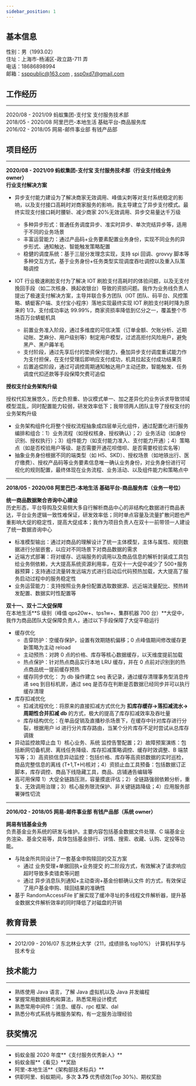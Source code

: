 ```yaml
---
sidebar_position: 1
---
```


## 基本信息

性别：男（1993.02） <br/>
住址：上海市-杨浦区-政立路-711 弄<br/>
电话：18686898994 <br/>
邮箱：[ssppublic@163.com](mailto:ssppublic@163.com) , [ssp0xd7@gmail.com](mailto:ssp0xd7@gmail.com)

## 工作经历

---

2020/08 - 2021/09 蚂蚁集团-支付宝 支付服务技术部 <br/>
2018/05 - 2020/08 阿里巴巴-本地生活 基础平台-商品服务库 <br/>
2016/02 - 2018/05 网易-邮件事业部 有钱产品部 <br/>

## 项目经历

---

**2020/08 - 2021/09 蚂蚁集团-支付宝 支付服务技术部（行业支付线业务 owner）** <br/>
**行业支付解决方案**

- 异步支付能力建设为了解决商家无效调用、峰值尖刺等对支付系统稳定的影响，以及支付接口高耗时对商家服务的影响，我主导建立了异步支付模式。最终实现支付接口耗时腰斩、减少商家 20%无效调用、异步交易量达千万级

  - 多种异步形式：普通任务调度异步、准实时异步、单次完结异步等，适用于不同的业务场景
  - 丰富运营能力：通过产品码+业务要素配置业务身份，实现不同业务的异步形式、通知触达、智能触发策略配置
  - 稳健的调度系统：基于三层分发理念实现，支持 spi 回调、grovvy 脚本等多种交互方式，基于业务身份+任务类型实现调度吞吐调控以及重入队策略调控

- IOT 行业极速刷脸支付为了解决 IOT 刷脸支付高耗时的体验问题，以及无支付挽回手段（如二次核身、换起收银台）导致的资损问题。我作为业务线负责人提出了极速支付解决方案，主导并联合多方团队（IOT 团队、码平台、风控策略、蜻蜓客户端、支付宝小程序）落地实现最终实现 IOT 刷脸支付耗时降为原来的 1/3，支付成功率达 99.99%，商家资损率降低到亿分之一，覆盖整个市场百万台蜻蜓机具
  - 前置业务准入阶段，通过多维度的可信决策（订单金额、欠账分析、近期动账、芝麻分、用户级别等）制定用户模型，过滤高拒付风险用户，避免黑产、黑户薅羊毛
  - 支付阶段，通过先享后付的垫资保付能力，叠加异步支付调度重试能力作为支付担保，在支付受理后即响应支付成功，机具拉起支付成功结果页
  - 后置追偿阶段，通过可调控周期通知触达用户主动还款，智能触发、任务调度代扣还款等手段保障欠费可追偿

**授权支付业务架构升级**<br/>

授权代扣发展悠久，历史负担重、协议模式单一、加之差异化的业务诉求导致领域模型混乱，同时配置能力较弱，研发效率低下；我带领两人团队主导了授权支付的业务架构升级

- 业务架构组件化将整个授权流程抽象成四层单元化组件，通过配置化进行服务编排和组合：1）业务流程（如授权核身、授权确认）；2）业务活动（如身份识别、授权执行）；3）组件能力（如支付能力准入、支付能力开通）；4）策略点（如是否校验用户等级、是否需要开通花呗借呗、是否需要校验实名等）
- 抽象业务身份根据不同的端类型（如 H5、SKD）、授权场景（如地铁出行、医疗缴费）、授权产品码等业务要素信息唯一确认业务身份，对业务身份进行可视化的规则配置，最终体现在业务流程、业务活动、以及组件能力和策略点中

---

**2018/05 - 2020/08 阿里巴巴-本地生活 基础平台-商品服务库（业务一号位）**<br/>

**统一商品数据聚合咨询中心建设**<br/>
历史形态，平台导购及交易侧大多自行解析商品中心的非结构化数据进行商品表达，平台业务逻辑一致性难保证，研发效率低；同时单点容量及流量扩散问题也严重影响大促的稳定性，提高大促成本；我作为项目负责人在双十一前带领一人建设了统一数据咨询中心

- 标准模型输出：通过对商品的理解设计了统一主体模型，主体与属性、规则数据进行分层嵌套，以应对不同场景下对商品数据的需求
- 近端方式部署：将对缓存、远端服务的调用以及商品信息的解析封装成工具包给业务侧依赖，大大提高系统资源利用率，在双十一大促中减少了 500+服务器预算；支持通过流量转发远端方式进行启动后代码预热加载，大大提高了服务启动过程中的服务稳定性
- 业务运营能力：支持按照业务身份配置选取数据源、远近端流量配比、预热转发配置、数据实时性配置等

**双十一、双十二大促保障**<br/>
在本地生活**S 级别（峰值 qps20w+、tps1w+、集群机器 700 台）**大促中，我作为商品团队大促保障负责人，通过以下手段保障了大促平稳运行

- 缓存优化
  - 击穿防护：空缓存保护，设置有效期随机偏移；0 点峰值期间修改缓存更新策略为主动 reload
  - 主动预热：对跨 0 点的价格、库存等核心数据缓存，以天维度提前加载
  - 热点保护：针对热点商品实行本地 LRU 缓存，并在 0 点前对识别到的热点商品统一提前缓存预热
  - 缓存同步优化： 为 db 操作建立 seq 表记录，通过缓存清理事务型消息传递 seq 到目标机房，通过 seq 是否存在判断是否数据已经同步并可以执行缓存清理
- 库存扣减优化
  - 扣减流程优化：将原来的直接扣减方式优化为 **扣库存缓存->落扣减流水->周期性合并扣减 db** 的方式，极大的提高了库存扣减效率及吞吐量
  - 库存结构优化：在单品促销及直播秒杀场景下，在缓存中针对库存进行分裂，根据用户 id 进行分片库存路由，当某个分片库存不足时尝试从总库存调拨
- 异动监控故障止血 1）核心业务、系统 监控告警配置；2）故障预案演练：包括断网切备机房、离线任务降级、库存扣减策略调控、缓存时效调整、B 端禁写等；3）高资损信息异动监控：包括价格、库存等高资损数据的实时巡检，商品完整信息的离线 (T+1,T+H)核对；4）资损止血工具预备：包括数据订正脚本，库存调控、商品下线隐藏工具，商品、店铺通告编辑等
- 高可用保障 1）大促全链路压测，容量摸底评估；2）全链路强弱依赖分析，重复、无效调用治理；3）核心服务限流保护、非关键链路降级；4）应用服务部署弹性切流

---

**2016/02 - 2018/05 网易-邮件事业部 有钱产品部（系统 owner）**<br/>

**网易有钱基金业务**<br/>
负责基金业务系统的研发与维护。主要内容包括基金数据文件处理、C 端基金业务渲染、基金交易等，具体包括基金排行、详情、搜索、收藏、认购、定投等功能。

- 与陆金所共同设计了一套基金申购赎回的交互方案
  - 通过 业务受理+单据回执+业务提交 的二阶段方式，有效解决了请求响应超时导致多卖错卖等问题
  - 通过 异步消息队列通知+主动查询+基金份额确认文件 的方式，有效保证了用户基金申购、赎回结果的准确性
- 基于 RandomAccessFile 扩展实现了缓冲寻址的多线程文件解析器，提升基金数据文件解析效率的同时降低了对磁盘的开销

## 教育背景

---

- 2012/09 - 2016/07 东北林业大学（211，成绩排名 top10%） 计算机科学与技术专业

## 技术能力

---

- 熟练使用 Java 语言，了解 Java 虚拟机以及 Java 并发编程
- 掌握常用数据结构和算法，熟悉常用设计模式
- 熟悉常用中间件：消息、缓存、rpc 框架、dal
- 熟悉分布式系统与微服务架构，有一定服务治理经验

## 获奖情况

---

- 蚂蚁金服 2020 年度**《支付服务优秀新人》**
- 蚂蚁金服**《看见》**奖励
- 阿里-本地生活**《架构部技术标兵》**
- 供职阿里、蚂蚁期间，多次 **3.75** 优秀绩效(Top 30%)、期权奖励
